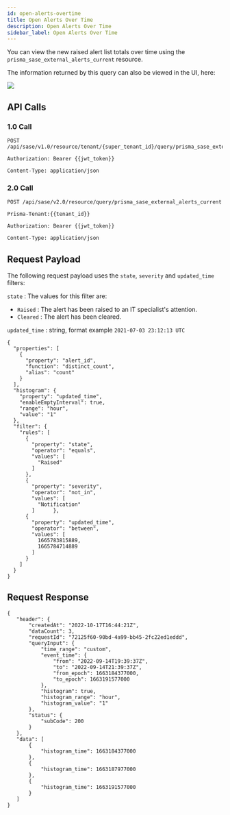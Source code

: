 ```yaml
---
id: open-alerts-overtime
title: Open Alerts Over Time
description: Open Alerts Over Time
sidebar_label: Open Alerts Over Time
---
```


You can view the new raised alert list totals over time using the `prisma_sase_external_alerts_current` resource.

The information returned by this query can also be viewed in the UI, here:

![](/access/img/Alerts_cleared_open_raised_over_time.png)


## API Calls

### 1.0 Call

    POST /api/sase/v1.0/resource/tenant/{super_tenant_id}/query/prisma_sase_external_alerts_current

    Authorization: Bearer {{jwt_token}}

    Content-Type: application/json

### 2.0 Call

    POST /api/sase/v2.0/resource/query/prisma_sase_external_alerts_current

    Prisma-Tenant:{{tenant_id}}

    Authorization: Bearer {{jwt_token}}

    Content-Type: application/json

## Request Payload

The following request payload uses the `state`, `severity` and `updated_time` filters:

`state` : The values for this filter are: 
* `Raised` : The alert has been raised to an IT specialist's attention. 
* `Cleared` : The alert has been cleared.

`updated_time` : string, format example `2021-07-03 23:12:13 UTC`


    {
      "properties": [
        {
          "property": "alert_id",
          "function": "distinct_count",
          "alias": "count"
        }
      ],
      "histogram": {
        "property": "updated_time",
        "enableEmptyInterval": true,
        "range": "hour",
        "value": "1"
      },
      "filter": {
        "rules": [
          {
            "property": "state",
            "operator": "equals",
            "values": [
              "Raised"
            ]
          },
          {
            "property": "severity",
            "operator": "not_in",
            "values": [
              "Notification"
            ]      },
          {
            "property": "updated_time",
            "operator": "between",
            "values": [
              1665783815889,
              1665784714889
            ]
          }
        ]
      }
    }


## Request Response

    {
       "header": {
           "createdAt": "2022-10-17T16:44:21Z",
           "dataCount": 3,
           "requestId": "72125f60-90bd-4a99-bb45-2fc22ed1eddd",
           "queryInput": {
               "time_range": "custom",
               "event_time": {
                   "from": "2022-09-14T19:39:37Z",
                   "to": "2022-09-14T21:39:37Z",
                   "from_epoch": 1663184377000,
                   "to_epoch": 1663191577000
               },
               "histogram": true,
               "histogram_range": "hour",
               "histogram_value": "1"
           },
           "status": {
               "subCode": 200
           }
       },
       "data": [
           {
               "histogram_time": 1663184377000
           },
           {
               "histogram_time": 1663187977000
           },
           {
               "histogram_time": 1663191577000
           }
       ]
    }
